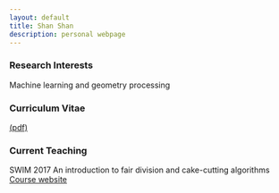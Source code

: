 ```yaml
---
layout: default
title: Shan Shan
description: personal webpage
---
```


### Research Interests
Machine learning and geometry processing

### Curriculum Vitae 
[(pdf)](../CV/cv.pdf)
	
### Current Teaching
SWIM 2017
An introduction to fair division and cake-cutting algorithms
[Course website](../swim/index.html)

        

